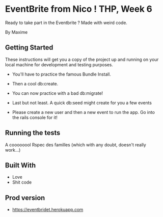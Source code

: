 # EventBrite from Nico !  THP, Week 6

Ready to take part in the Eventbrite ? Made with weird code.

By Maxime 

## Getting Started

These instructions will get you a copy of the project up and running on your local machine for development and testing purposes.
* You'll have to practice the famous Bundle Install. 
* Then a cool db:create.
* You can now practice with a bad db:migrate!
* Last but not least. A quick db:seed might create for you a few events

* Please create a new user and then a new event to run the app.
  Go into the rails console for it! 

## Running the tests

A coooooool Rspec des familles (which with any doubt, doesn't really work...)

## Built With

* Love
* Shit code

## Prod version

* https://eventbridet.herokuapp.com

